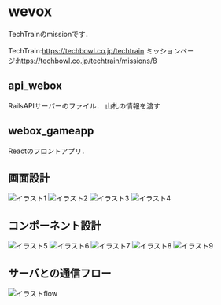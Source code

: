 # wevox
TechTrainのmissionです．

TechTrain:https://techbowl.co.jp/techtrain
ミッションページ:https://techbowl.co.jp/techtrain/missions/8

## api_webox
RailsAPIサーバーのファイル．
山札の情報を渡す

## webox_gameapp
Reactのフロントアプリ．

## 画面設計
![イラスト1](https://user-images.githubusercontent.com/38938327/94405949-3d564a00-01ac-11eb-9e17-e34d28ac12e5.png)
![イラスト2](https://user-images.githubusercontent.com/38938327/94406086-75f62380-01ac-11eb-9e77-011088df279b.png)
![イラスト3](https://user-images.githubusercontent.com/38938327/94406093-78f11400-01ac-11eb-98ec-66aa90a6f710.png)
![イラスト4](https://user-images.githubusercontent.com/38938327/94406099-7b536e00-01ac-11eb-9bee-9e9e4ffccc5b.png)
## コンポーネント設計
![イラスト5](https://user-images.githubusercontent.com/38938327/94406102-7bec0480-01ac-11eb-887a-4b7ac7777931.png)
![イラスト6](https://user-images.githubusercontent.com/38938327/94406105-7d1d3180-01ac-11eb-8a41-ca73a8013e07.png)
![イラスト7](https://user-images.githubusercontent.com/38938327/94406107-7d1d3180-01ac-11eb-913a-8ceb6a66eb2b.png)
![イラスト8](https://user-images.githubusercontent.com/38938327/94406109-7db5c800-01ac-11eb-951a-d8bb49571743.png)
![イラスト9](https://user-images.githubusercontent.com/38938327/94406130-84443f80-01ac-11eb-94a6-55d2b660d638.png)

## サーバとの通信フロー
![イラストflow](https://user-images.githubusercontent.com/38938327/94406729-6aefc300-01ad-11eb-8599-5f92b0e0366a.png)
